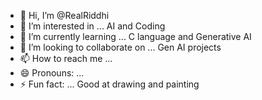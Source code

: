 - 👋 Hi, I’m @RealRiddhi
- 👀 I’m interested in ... AI and Coding
- 🌱 I’m currently learning ... C language and Generative AI
- 💞️ I’m looking to collaborate on ... Gen AI projects
- 📫 How to reach me ... 
- 😄 Pronouns: ... 
- ⚡ Fun fact: ... Good at drawing and painting

<!---
RealRiddhi/RealRiddhi is a ✨ special ✨ repository because its `README.md` (this file) appears on your GitHub profile.
You can click the Preview link to take a look at your changes.
--->
